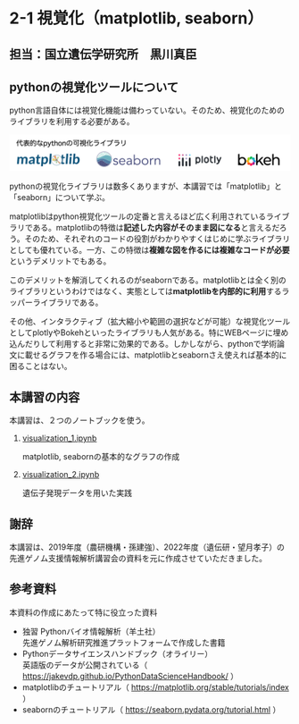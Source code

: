 
# 2-1 視覚化（matplotlib, seaborn） 

## 担当：国立遺伝学研究所　黒川真臣

## pythonの視覚化ツールについて
python言語自体には視覚化機能は備わっていない。そのため、視覚化のためのライブラリを利用する必要がある。


![ロゴ](sources/logos.png)


pythonの視覚化ライブラリは数多くありますが、本講習では「matplotlib」と「seaborn」について学ぶ。

matplotlibはpython視覚化ツールの定番と言えるほど広く利用されているライブラリである。matplotlibの特徴は**記述した内容がそのまま図になる**と言えるだろう。そのため、それぞれのコードの役割がわかりやすくはじめに学ぶライブラリとしても優れている。一方、この特徴は**複雑な図を作るには複雑なコードが必要**というデメリットでもある。

このデメリットを解消してくれるのがseabornである。matplotlibとは全く別のライブラリというわけではなく、実態としては**matplotlibを内部的に利用**するラッパーライブラリである。

その他、インタラクティブ（拡大縮小や範囲の選択などが可能）な視覚化ツールとしてplotlyやBokehといったライブラリも人気がある。特にWEBページに埋め込んだりして利用すると非常に効果的である。しかしながら、pythonで学術論文に載せるグラフを作る場合には、matplotlibとseabornさえ使えれば基本的に困ることはない。


## 本講習の内容
本講習は、２つのノートブックを使う。
1. [visualization_1.ipynb](visualization_1.ipynb)

    matplotlib, seabornの基本的なグラフの作成

2. [visualization_2.ipynb](visualization_2.ipynb)

    遺伝子発現データを用いた実践

## 謝辞
本講習は、2019年度（農研機構・孫建強）、2022年度（遺伝研・望月孝子）の先進ゲノム支援情報解析講習会の資料を元に作成させていただきました。

## 参考資料
本資料の作成にあたって特に役立った資料

* 独習 Pythonバイオ情報解析（羊土社）  
    先進ゲノム解析研究推進プラットフォームで作成した書籍
* Pythonデータサイエンスハンドブック（オライリー）  
    英語版のデータが公開されている（ https://jakevdp.github.io/PythonDataScienceHandbook/ ）
* matplotlibのチュートリアル（ https://matplotlib.org/stable/tutorials/index ）
* seabornのチュートリアル（ https://seaborn.pydata.org/tutorial.html ）